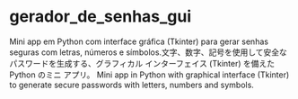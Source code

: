 # gerador_de_senhas_gui
Mini app em Python com interface gráfica (Tkinter) para gerar senhas seguras com letras, números e símbolos.文字、数字、記号を使用して安全なパスワードを生成する、グラフィカル インターフェイス (Tkinter) を備えた Python のミニ アプリ。 Mini app in Python with graphical interface (Tkinter) to generate secure passwords with letters, numbers and symbols.  
